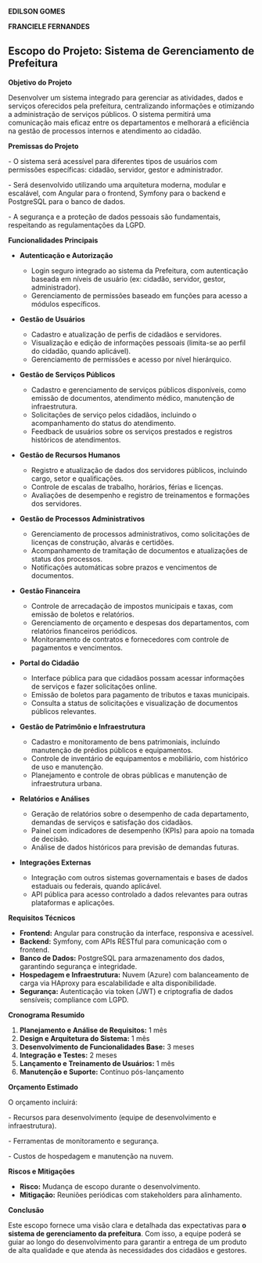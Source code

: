 **EDILSON GOMES**

**FRANCIELE FERNANDES**



## **Escopo do Projeto: Sistema de Gerenciamento de Prefeitura**

**Objetivo do Projeto**

Desenvolver um sistema integrado para gerenciar as atividades, dados e serviços oferecidos pela prefeitura, centralizando informações e otimizando a administração de serviços públicos. O sistema permitirá uma comunicação mais eficaz entre os departamentos e melhorará a eficiência na gestão de processos internos e atendimento ao cidadão.

**Premissas do Projeto** 

\- O sistema será acessível para diferentes tipos de usuários com permissões específicas: cidadão, servidor, gestor e administrador.

\- Será desenvolvido utilizando uma arquitetura moderna, modular e escalável, com Angular para o frontend, Symfony para o backend e PostgreSQL para o banco de dados.

\- A segurança e a proteção de dados pessoais são fundamentais, respeitando as regulamentações da LGPD.

 

**Funcionalidades Principais**

- **Autenticação e Autorização**
  - Login seguro integrado ao sistema da Prefeitura, com autenticação baseada em níveis de usuário (ex: cidadão, servidor, gestor, administrador).
  - Gerenciamento de permissões baseado em funções para acesso a módulos específicos.

- **Gestão de Usuários**
  - Cadastro e atualização de perfis de cidadãos e servidores.
  - Visualização e edição de informações pessoais (limita-se ao perfil do cidadão, quando aplicável).
  - Gerenciamento de permissões e acesso por nível hierárquico.

- **Gestão de Serviços Públicos**
  - Cadastro e gerenciamento de serviços públicos disponíveis, como emissão de documentos, atendimento médico, manutenção de infraestrutura.
  - Solicitações de serviço pelos cidadãos, incluindo o acompanhamento do status do atendimento.
  - Feedback de usuários sobre os serviços prestados e registros históricos de atendimentos.

- **Gestão de Recursos Humanos**
  - Registro e atualização de dados dos servidores públicos, incluindo cargo, setor e qualificações.
  - Controle de escalas de trabalho, horários, férias e licenças.
  -  Avaliações de desempenho e registro de treinamentos e formações dos servidores.

- **Gestão de Processos Administrativos**
  - Gerenciamento de processos administrativos, como solicitações de licenças de construção, alvarás e certidões.
  - Acompanhamento de tramitação de documentos e atualizações de status dos processos.
  - Notificações automáticas sobre prazos e vencimentos de documentos.

- **Gestão Financeira**
  - Controle de arrecadação de impostos municipais e taxas, com emissão de boletos e relatórios.
  - Gerenciamento de orçamento e despesas dos departamentos, com relatórios financeiros periódicos.
  - Monitoramento de contratos e fornecedores com controle de pagamentos e vencimentos.

- **Portal do Cidadão**
  - Interface pública para que cidadãos possam acessar informações de serviços e fazer solicitações online.
  - Emissão de boletos para pagamento de tributos e taxas municipais.
  - Consulta a status de solicitações e visualização de documentos públicos relevantes.

- **Gestão de Patrimônio e Infraestrutura**
  - Cadastro e monitoramento de bens patrimoniais, incluindo manutenção de prédios públicos e equipamentos.
  - Controle de inventário de equipamentos e mobiliário, com histórico de uso e manutenção.
  - Planejamento e controle de obras públicas e manutenção de infraestrutura urbana.

- **Relatórios e Análises**
  - Geração de relatórios sobre o desempenho de cada departamento, demandas de serviços e satisfação dos cidadãos.
  - Painel com indicadores de desempenho (KPIs) para apoio na tomada de decisão.
  - Análise de dados históricos para previsão de demandas futuras.

- **Integrações Externas**
  - Integração com outros sistemas governamentais e bases de dados estaduais ou federais, quando aplicável.
  - API pública para acesso controlado a dados relevantes para outras plataformas e aplicações.

**Requisitos Técnicos**

- **Frontend:** Angular para construção da interface, responsiva e acessível.
- **Backend:** Symfony, com APIs RESTful para comunicação com o frontend.
- **Banco de Dados:** PostgreSQL para armazenamento dos dados, garantindo segurança e integridade.
- **Hospedagem e Infraestrutura:** Nuvem (Azure) com balanceamento de carga via HAproxy para escalabilidade e alta disponibilidade.
- **Segurança:** Autenticação via token (JWT) e criptografia de dados sensíveis; compliance com LGPD.

 

**Cronograma Resumido**

1. **Planejamento e Análise de Requisitos:** 1 mês
2. **Design e Arquitetura do Sistema:** 1 mês
3. **Desenvolvimento de Funcionalidades Base:** 3 meses
4. **Integração e Testes:** 2 meses
5. **Lançamento e Treinamento de Usuários:** 1 mês
6. **Manutenção e Suporte:** Contínuo pós-lançamento

**Orçamento Estimado**

O orçamento incluirá:

\- Recursos para desenvolvimento (equipe de desenvolvimento e infraestrutura).

\- Ferramentas de monitoramento e segurança.

\- Custos de hospedagem e manutenção na nuvem.

 

**Riscos e Mitigações**

- **Risco:** Mudança de escopo durante o desenvolvimento.
- **Mitigação:** Reuniões periódicas com stakeholders para alinhamento.

**Conclusão**

Este escopo fornece uma visão clara e detalhada das expectativas para **o sistema de gerenciamento da prefeitura**. Com isso, a equipe poderá se guiar ao longo do desenvolvimento para garantir a entrega de um produto de alta qualidade e que atenda às necessidades dos cidadãos e gestores. 
